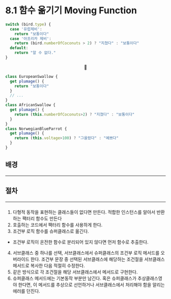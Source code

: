 # 8.1 함수 옮기기 Moving Function

```js
switch (bird.type) {
  case '유럽제비':
    return "보통이다"
  case '아프리카 제비':
    return (bird.numberOfCoconuts > 2) ? "지쳤다" : "보통이다"
  default:
    return "알 수 없다."
}
```

<center>🔻</center>

```js
class EuropeanSwallow {
  get plumage() {
    return "보통이다"
  }
  // ...
}
class AfricanSwallow {
  get plumage() {
    return (this.numberOfCoconuts>2) ? "지쳤다" : "보통이다"
  }
}
class NorwegianBlueParrot {
  get plumage() {
    return (this.voltage>100) ? "그을렸다" : "예쁘다"
  }
}

```

## 배경 <hr>

####

## 절차 <hr>

#### 
1. 다형적 동작을 표현하는 클래스들이 없다면 만든다. 적합한 인스턴스를 알아서 반환하는 팩터리 함수도 만든다
2. 호출하는 코드에서 팩터리 함수를 사용하게 한다.
3. 조건부 로직 함수를 슈퍼클래스로 옮긴다.
- 조건부 로직이 온전한 함수로 분리되어 있지 않다면 먼저 함수로 추출한다.
4. 서브클래스 중 하나를 선택, 서브클래스에서 슈퍼클래스의 조건부 로직 메서드를 오버라이드 한다. 조건부 문장 중 선택된 서브클래스에 해당하는 조건절을 서브클래스메서드로 복사한 다음 적절히 수정한다.
5. 같은 방식으로 각 조건절을 해당 서브클래스에서 메서드로 구현한다.
6. 슈퍼클래스 메서드에는 기본동작 부분만 남긴다. 혹은 슈퍼클래스가 추상클래스영야 한다면, 이 메서드를 추상으로 선언하거나 서브클래스에서 처리해야 함을 알리는 에러를 던진다.




